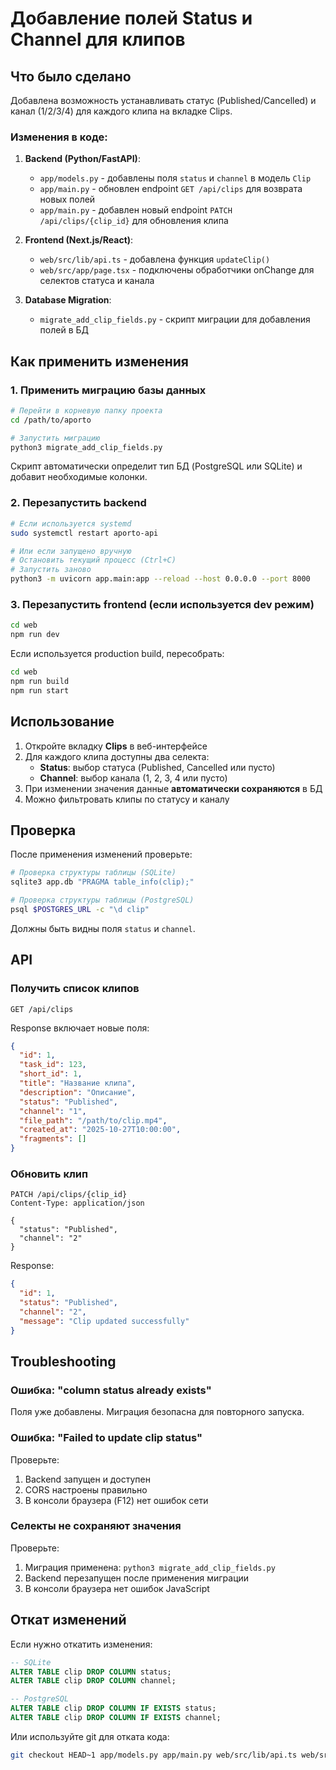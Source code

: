 # Добавление полей Status и Channel для клипов

## Что было сделано

Добавлена возможность устанавливать статус (Published/Cancelled) и канал (1/2/3/4) для каждого клипа на вкладке Clips.

### Изменения в коде:

1. **Backend (Python/FastAPI)**:
   - `app/models.py` - добавлены поля `status` и `channel` в модель `Clip`
   - `app/main.py` - обновлен endpoint `GET /api/clips` для возврата новых полей
   - `app/main.py` - добавлен новый endpoint `PATCH /api/clips/{clip_id}` для обновления клипа

2. **Frontend (Next.js/React)**:
   - `web/src/lib/api.ts` - добавлена функция `updateClip()`
   - `web/src/app/page.tsx` - подключены обработчики onChange для селектов статуса и канала

3. **Database Migration**:
   - `migrate_add_clip_fields.py` - скрипт миграции для добавления полей в БД

## Как применить изменения

### 1. Применить миграцию базы данных

```bash
# Перейти в корневую папку проекта
cd /path/to/aporto

# Запустить миграцию
python3 migrate_add_clip_fields.py
```

Скрипт автоматически определит тип БД (PostgreSQL или SQLite) и добавит необходимые колонки.

### 2. Перезапустить backend

```bash
# Если используется systemd
sudo systemctl restart aporto-api

# Или если запущено вручную
# Остановить текущий процесс (Ctrl+C)
# Запустить заново
python3 -m uvicorn app.main:app --reload --host 0.0.0.0 --port 8000
```

### 3. Перезапустить frontend (если используется dev режим)

```bash
cd web
npm run dev
```

Если используется production build, пересобрать:

```bash
cd web
npm run build
npm run start
```

## Использование

1. Откройте вкладку **Clips** в веб-интерфейсе
2. Для каждого клипа доступны два селекта:
   - **Status**: выбор статуса (Published, Cancelled или пусто)
   - **Channel**: выбор канала (1, 2, 3, 4 или пусто)
3. При изменении значения данные **автоматически сохраняются** в БД
4. Можно фильтровать клипы по статусу и каналу

## Проверка

После применения изменений проверьте:

```bash
# Проверка структуры таблицы (SQLite)
sqlite3 app.db "PRAGMA table_info(clip);"

# Проверка структуры таблицы (PostgreSQL)
psql $POSTGRES_URL -c "\d clip"
```

Должны быть видны поля `status` и `channel`.

## API

### Получить список клипов
```http
GET /api/clips
```

Response включает новые поля:
```json
{
  "id": 1,
  "task_id": 123,
  "short_id": 1,
  "title": "Название клипа",
  "description": "Описание",
  "status": "Published",
  "channel": "1",
  "file_path": "/path/to/clip.mp4",
  "created_at": "2025-10-27T10:00:00",
  "fragments": []
}
```

### Обновить клип
```http
PATCH /api/clips/{clip_id}
Content-Type: application/json

{
  "status": "Published",
  "channel": "2"
}
```

Response:
```json
{
  "id": 1,
  "status": "Published",
  "channel": "2",
  "message": "Clip updated successfully"
}
```

## Troubleshooting

### Ошибка: "column status already exists"
Поля уже добавлены. Миграция безопасна для повторного запуска.

### Ошибка: "Failed to update clip status"
Проверьте:
1. Backend запущен и доступен
2. CORS настроены правильно
3. В консоли браузера (F12) нет ошибок сети

### Селекты не сохраняют значения
Проверьте:
1. Миграция применена: `python3 migrate_add_clip_fields.py`
2. Backend перезапущен после применения миграции
3. В консоли браузера нет ошибок JavaScript

## Откат изменений

Если нужно откатить изменения:

```sql
-- SQLite
ALTER TABLE clip DROP COLUMN status;
ALTER TABLE clip DROP COLUMN channel;

-- PostgreSQL
ALTER TABLE clip DROP COLUMN IF EXISTS status;
ALTER TABLE clip DROP COLUMN IF EXISTS channel;
```

Или используйте git для отката кода:
```bash
git checkout HEAD~1 app/models.py app/main.py web/src/lib/api.ts web/src/app/page.tsx
```
